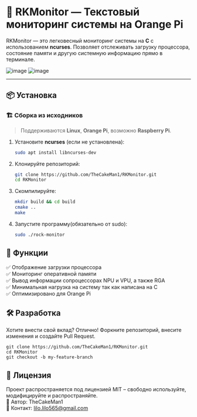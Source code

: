 # 🚀 RKMonitor — Текстовый мониторинг системы на Orange Pi

RKMonitor — это легковесный мониторинг системы на **C** с использованием **ncurses**. Позволяет отслеживать загрузку процессора, состояние памяти и другую системную информацию прямо в терминале.

![image](https://github.com/user-attachments/assets/70ef4d98-1d2d-4eb5-9def-c0287efb9716)
![image](https://github.com/user-attachments/assets/8a5b2a38-b307-4da9-acdd-6a779f69a2c0)

---

## 📦 Установка

### 🏗 **Сборка из исходников**
> Поддерживаются **Linux**, **Orange Pi**, возможно **Raspberry Pi**.

1. Установите **ncurses** (если не установлена):
   ```sh
   sudo apt install libncurses-dev
   ```
2. Клонируйте репозиторий:
   ```sh
   git clone https://github.com/TheCakeMan1/RKMonitor.git
   cd RKMonitor
   ```
3. Скомпилируйте:
   ```sh
   mkdir build && cd build
   cmake ..
   make
   ```
4. Запустите программу(обязательно от sudo):
   ```sh
   sudo ./rock-monitor
   ```
## 🔧 Функции
✅ Отображение загрузки процессора  
✅ Мониторинг оперативной памяти  
✅ Вывод информации сопроцессорах NPU и VPU, а также RGA   
✅ Минимальная нагрузка на систему так как написана на C  
✅ Оптимизировано для Orange Pi  
## 🛠 Разработка
Хотите внести свой вклад? Отлично! Форкните репозиторий, внесите изменения и создайте Pull Request.
   ```
   git clone https://github.com/TheCakeMan1/RKMonitor.git
   cd RKMonitor
   git checkout -b my-feature-branch
   ```
## 📜 Лицензия
Проект распространяется под лицензией MIT – свободно используйте, модифицируйте и распространяйте.  
👤 Автор: TheCakeMan1  
📧 Контакт: lilo.lilo565@gmail.com  
<meta name="google-site-verification" content="relxtxYPOtcadsO-ddwq46ksDKlQi5Wchj-jma5zTX0" />
